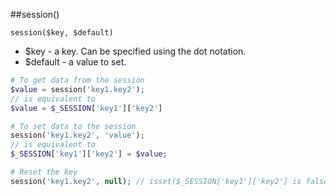 ##session()

```session($key, $default)```
- $key - a key. Can be specified using the dot notation.
- $default - a value to set.
```php
# To get data from the session
$value = session('key1.key2'); 
// is equivalent to
$value = $_SESSION['key1']['key2']

# To set data to the session
session('key1.key2', 'value'); 
// is equivalent to
$_SESSION['key1']['key2'] = $value;

# Reset the key
session('key1.key2', null); // isset($_SESSION['key1']['key2'] is false.
```